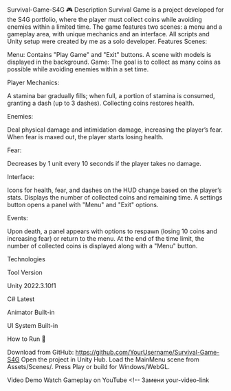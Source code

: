 Survival-Game-S4G 🎮
Description
Survival Game is a project developed for the S4G portfolio, where the player must collect coins while avoiding enemies within a limited time. The game features two scenes: a menu and a gameplay area, with unique mechanics and an interface. All scripts and Unity setup were created by me as a solo developer.
Features
Scenes:

Menu: Contains "Play Game" and "Exit" buttons. A scene with models is displayed in the background.
Game: The goal is to collect as many coins as possible while avoiding enemies within a set time.

Player Mechanics:

A stamina bar gradually fills; when full, a portion of stamina is consumed, granting a dash (up to 3 dashes).
Collecting coins restores health.

Enemies:

Deal physical damage and intimidation damage, increasing the player’s fear. When fear is maxed out, the player starts losing health.

Fear:

Decreases by 1 unit every 10 seconds if the player takes no damage.

Interface:

Icons for health, fear, and dashes on the HUD change based on the player’s stats.
Displays the number of collected coins and remaining time.
A settings button opens a panel with "Menu" and "Exit" options.

Events:

Upon death, a panel appears with options to respawn (losing 10 coins and increasing fear) or return to the menu.
At the end of the time limit, the number of collected coins is displayed along with a "Menu" button.

Technologies



Tool
Version



Unity
2022.3.10f1


C#
Latest


Animator
Built-in


UI System
Built-in


How to Run 🚀

Download from GitHub: https://github.com/YourUsername/Survival-Game-S4G 
Open the project in Unity Hub.
Load the MainMenu scene from Assets/Scenes/.
Press Play or build for Windows/WebGL.

Video Demo
Watch Gameplay on YouTube <!-- Замени your-video-link
